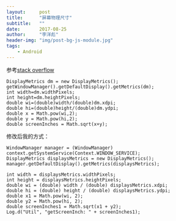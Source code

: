 ```yaml
---
layout:     post
title:      "屏幕物理尺寸"
subtitle:   ""
date:       2017-08-25
author:     "李洋彪"
header-img: "img/post-bg-js-module.jpg"
tags:
    - Android
---
```


参考[stack overflow](https://stackoverflow.com/questions/19155559/how-to-get-android-device-screen-size)

	DisplayMetrics dm = new DisplayMetrics();
	getWindowManager().getDefaultDisplay().getMetrics(dm);
	int width=dm.widthPixels;
	int height=dm.heightPixels;
	double wi=(double)width/(double)dm.xdpi;
	double hi=(double)height/(double)dm.ydpi;
	double x = Math.pow(wi,2);
	double y = Math.pow(hi,2);
	double screenInches = Math.sqrt(x+y);

修改后我的方式：

	WindowManager manager = (WindowManager) context.getSystemService(Context.WINDOW_SERVICE);
    DisplayMetrics displaysMetrics = new DisplayMetrics();
    manager.getDefaultDisplay().getMetrics(displaysMetrics);

    int width = displaysMetrics.widthPixels;
    int height = displaysMetrics.heightPixels;
    double wi = (double) width / (double) displaysMetrics.xdpi;
    double hi = (double) height / (double) displaysMetrics.ydpi;
    double x1 = Math.pow(wi, 2);
    double y2 = Math.pow(hi, 2);
    double screenInches1 = Math.sqrt(x1 + y2);
    Log.d("Util", "getScreenInch: " + screenInches1);
